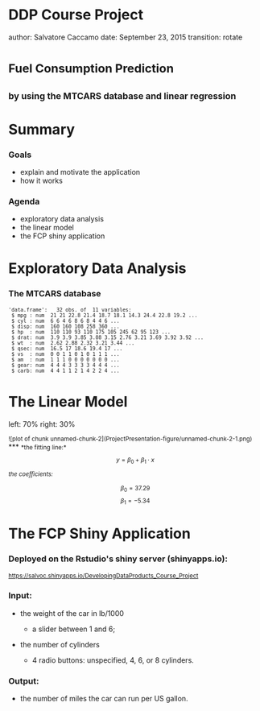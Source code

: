 DDP Course Project
========================================================
author: Salvatore Caccamo
date: September 23, 2015
transition: rotate

# <small>Fuel Consumption Prediction</small>
## <small>by using the MTCARS database and linear regression</small>


Summary
========================================================

### Goals
  - explain and motivate the application
  - how it works

### Agenda
  - exploratory data analysis
  - the linear model
  - the FCP shiny application

Exploratory Data Analysis
========================================================

### The MTCARS database
<small>

```
'data.frame':	32 obs. of  11 variables:
 $ mpg : num  21 21 22.8 21.4 18.7 18.1 14.3 24.4 22.8 19.2 ...
 $ cyl : num  6 6 4 6 8 6 8 4 4 6 ...
 $ disp: num  160 160 108 258 360 ...
 $ hp  : num  110 110 93 110 175 105 245 62 95 123 ...
 $ drat: num  3.9 3.9 3.85 3.08 3.15 2.76 3.21 3.69 3.92 3.92 ...
 $ wt  : num  2.62 2.88 2.32 3.21 3.44 ...
 $ qsec: num  16.5 17 18.6 19.4 17 ...
 $ vs  : num  0 0 1 1 0 1 0 1 1 1 ...
 $ am  : num  1 1 1 0 0 0 0 0 0 0 ...
 $ gear: num  4 4 4 3 3 3 3 4 4 4 ...
 $ carb: num  4 4 1 1 2 1 4 2 2 4 ...
```
</small>

The Linear Model
========================================================
left: 70%
right: 30%

<small>
![plot of chunk unnamed-chunk-2](ProjectPresentation-figure/unnamed-chunk-2-1.png) 
</small>
***
<small>
*the fitting line:*

$$y = \beta_0 + \beta_1 \cdot x$$

*the coefficients:*

$$\beta_0 = 37.29$$
$$\beta_1 = -5.34$$
</small>

The FCP Shiny Application
========================================================

### Deployed on the Rstudio's shiny server (shinyapps.io):

<small> <a>https://salvoc.shinyapps.io/DevelopingDataProducts_Course_Project</a> </small>

### Input:

  - the weight of the car in lb/1000
      - a slider between 1 and 6;
  
  - the number of cylinders
      - 4 radio buttons: unspecified, 4, 6, or 8 cylinders.

### Output:

  - the number of miles the car can run per US gallon.

